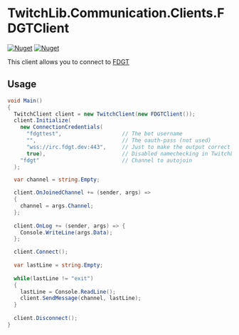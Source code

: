 # TwitchLib.Communication.Clients.FDGTClient
[![Nuget](https://img.shields.io/nuget/v/TwitchLib.Communication.Clients.FDGTClient)](https://www.nuget.org/packages/TwitchLib.Communication.Clients.FDGTClient/)
[![Nuget](https://img.shields.io/nuget/dt/TwitchLib.Communication.Clients.FDGTClient)](https://www.nuget.org/packages/TwitchLib.Communication.Clients.FDGTClient/)

This client allows you to connect to [FDGT](https://fdgt.dev)


## Usage

```csharp
void Main()
{
  TwitchClient client = new TwitchClient(new FDGTClient());
  client.Initialize(
    new ConnectionCredentials(
      "fdgttest",                   // The bot username
      "",                           // The oauth-pass (not used)
      "wss://irc.fdgt.dev:443",     // Just to make the output correct when you connect
      true),                        // Disabled namechecking in TwitchLib
    "fdgt"                          // Channel to autojoin
  );

  var channel = string.Empty;

  client.OnJoinedChannel += (sender, args) =>
  {
    channel = args.Channel;
  };
	
  client.OnLog += (sender, args) => {
    Console.WriteLine(args.Data);	
  };

  client.Connect();
	
  var lastLine = string.Empty;
	
  while(lastLine != "exit")
  {
    lastLine = Console.ReadLine();
    client.SendMessage(channel, lastLine);
  }
	
  client.Disconnect();
}
```
